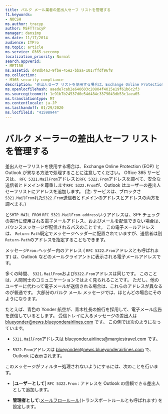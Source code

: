 ```yaml
---
title: バルク メール業者の差出人セーフ リストを管理する
f1.keywords:
- NOCSH
ms.author: tracyp
author: MSFTTracyP
manager: dansimp
ms.date: 11/17/2014
audience: ITPro
ms.topic: article
ms.service: O365-seccomp
localization_priority: Normal
search.appverid:
- MET150
ms.assetid: d48db4a3-9fbe-45e2-bbaa-1017ffdf96f8
ms.collection:
- M365-security-compliance
description: '差出人セーフ リストを使用する場合は、Exchange Online Protection (EOP) と Outlook で処理が異なることを認識しておく必要があります。サービスでは RFC 5321.MailFrom アドレスと RFC 5322.From アドレスを検査することによって信頼できる差出人とドメインを尊重するのに対して、Outlook では RFC 5322.From アドレスをユーザーの差出人セーフ リストに追加します (注 : サービスは、ブロックする差出人とドメインについては、5321.MailFrom アドレスと 5322.From アドレスの両方を検査します)。'
ms.openlocfilehash: aaede7cab2e640603c20804f4015e19f61b6c2f3
ms.sourcegitcommit: 1c91b7b24537d0e54d484c3379043db53c1aea65
ms.translationtype: MT
ms.contentlocale: ja-JP
ms.lasthandoff: 01/29/2020
ms.locfileid: "41598944"
---
```

# <a name="manage-safe-sender-lists-for-bulk-mailers"></a>バルク メーラーの差出人セーフ リストを管理する

差出人セーフリストを使用する場合は、Exchange Online Protection (EOP) と Outlook が異なる方法で処理することに注意してください。 Office 365 サービスは、 `RFC 5321.MailFrom`アドレスと`RFC 5322.From`アドレスを調べて、安全な送信者とドメインを尊重します`RFC 5322.From`が、Outlook はユーザーの差出人セーフリストにアドレスを追加します。 (注: サービスは、ブロックさ`5321.MailFrom`れた`5322.From`送信者とドメインのアドレスとアドレスの両方を調べます。)

と`SMTP MAIL FROM` `RFC 5321.MailFrom address`いうアドレスは、SPF チェックの実行に使用される電子メールアドレス、およびメールを配信できない場合は、バウンスメッセージが配信されるパスのことです。 この電子メールアドレスは、 `Return-Path`既定でメッセージヘッダーに配置されていますが、送信者は別`Return-Path`のアドレスを指定することもできます。

メッセージ`From:`ヘッダー内のアドレス ( `RFC 5322.From`アドレスとも呼ばれます) は、Outlook などのメールクライアントに表示される電子メールアドレスです。

多くの時間、 `5321.MailFrom`および`5322.From`アドレスは同じです。 このことは、人間同士のコミュニケーションではよく見られることです。 ただし、他のユーザーに代わって電子メールが送信される場合は、これらのアドレスが異なるのが普通です。 大部分のバルク メール メッセージでは、ほとんどの場合にそのようになります。

たとえば、青色の Yonder 航空が、青木社長の旅行を採用して、電子メール広告を送信しているとします。 受信トレイに入るメッセージの差出人は blueyonder@news.blueyonderairlines.com です。 この例では次のようになっています。

- `5321.MailFrom`アドレスは blueyonder.airlines@margiestravel.com です。

- `5322.From`アドレスは blueyonder@news.blueyonderairlines.com で、Outlook に表示されます。

このメッセージがフィルター処理されないようにするには、次のことを行います。

- [**ユーザーとして**] `RFC 5322.From` : アドレスを Outlook の信頼できる差出人として追加します。

- **管理者として**:[メールフロールール](anti-spam-protection.md#beyond-the-basics-more-ways-to-prevent-spam-in-office-365)(トランスポートルールとも呼ばれます) を設定します。
